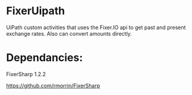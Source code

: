 # FixerUipath
UiPath custom activities that uses the Fixer.IO api to get past and present exchange rates. Also can convert amounts directly.


# Dependancies:
FixerSharp 1.2.2

https://github.com/rmorrin/FixerSharp
